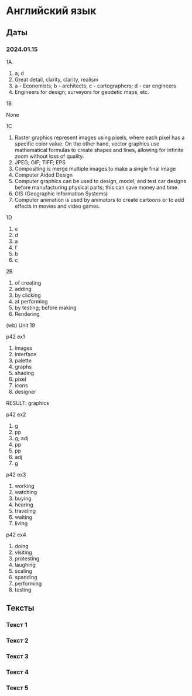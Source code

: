 # Английский язык

## Даты

### 2024.01.15

1A

1. a; d
2. Great detail, clarity, clarity, realism
3. a - Economists; b - architects; c - cartographers; d - car engineers
4. Engineers for design; surveyors for geodetic maps, etc.

1B

None

1C

1. Raster graphics represent images using pixels, where each pixel has a specific color value. On the other hand, vector graphics use mathematical formulas to create shapes and lines, allowing for infinite zoom without loss of quality.
2. JPEG; GIF; TIFF; EPS
3. Compositing is merge multiple images to make a single final image
4. Computer Aided Design
5. Computer graphics can be used to design, model, and test car designs before manufacturing physical parts; this can save money and time.
6. GIS (Geographic Information Systems)
7. Computer animation is used by animators to create
cartoons or to add effects in movies and video games.

1D

1. e
2. d
3. a
4. f
5. b
6. c

2B

1. of creating
2. adding
3. by clicking
4. at performing
5. by testing; before making
6. Rendering

(wb) Unit 19

p42 ex1

1. images
2. interface
3. palette
4. graphs
5. shading
6. pixel
7. icons
8. designer

RESULT: graphics

p42 ex2

1. g
2. pp
3. g; adj
4. pp
5. pp
6. adj
7. g

p42 ex3

1. working
2. watching
3. buying
4. hearing
5. traveling
6. waiting
7. living

p42 ex4

1. doing
2. visiting
3. protesting
4. laughing
5. scaling
6. spanding
7. performing
8. testing

## Тексты

### Текст 1


### Текст 2


### Текст 3


### Текст 4


### Текст 5


